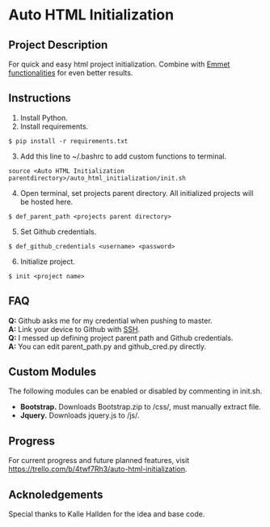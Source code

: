 # Auto HTML Initialization

## Project Description
For quick and easy html project initialization. Combine with [Emmet functionalities](https://code.visualstudio.com/docs/editor/emmet) for even better results.

## Instructions
1. Install Python.
2. Install requirements.
```
$ pip install -r requirements.txt
```
3. Add this line to ~/.bashrc to add custom functions to terminal.
```
source <Auto HTML Initialization parentdirectory>/auto_html_initialization/init.sh
```
4. Open terminal, set projects parent directory. All initialized projects will be hosted here.
```
$ def_parent_path <projects parent directory>
```
5. Set Github credentials.
```
$ def_github_credentials <username> <password>
```
6. Initialize project.
```
$ init <project name>
```

## FAQ
**Q:** Github asks me for my credential when pushing to master.<br>
**A:** Link your device to Github with [SSH](https://help.github.com/en/github/authenticating-to-github/connecting-to-github-with-ssh).<br>
**Q:** I messed up defining project parent path and Github credentials.<br>
**A:** You can edit parent_path.py and github_cred.py directly.

## Custom Modules
The following modules can be enabled or disabled by commenting in init.sh.
* **Bootstrap.** Downloads Bootstrap.zip to <project directory>/css/, must manually extract file.
* **Jquery.** Downloads jquery.js to <project directory>/js/.

## Progress
For current progress and future planned features, visit https://trello.com/b/4twf7Rh3/auto-html-initialization.

## Acknoledgements
Special thanks to Kalle Hallden for the idea and base code.